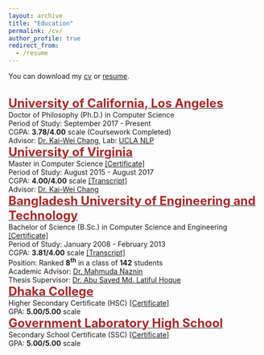 ```yaml
---
layout: archive
title: "Education"
permalink: /cv/
author_profile: true
redirect_from:
  - /resume
---
```


You can download my [cv](../files/cv_wasi_ahmad.pdf) or [resume](../files/resume_wasi_ahmad.pdf).

<br/>
    <span style="color:black; font-size:17px"><b><a href="https://cs.ucla.edu" target="_blank"><font color="brown" size="5">University of California, Los Angeles</font></a></b></span><br/>
    Doctor of Philosophy (Ph.D.) in Computer Science <br/>
    Period of Study: September 2017 - Present <br/>
    CGPA: <b>3.78/4.00</b> scale (Coursework Completed) <br/>
    Advisor: <a href="http://web.cs.ucla.edu/~kwchang/" target="_blank">Dr. Kai-Wei Chang</a>, Lab: <a href="http://web.cs.ucla.edu/~kwchang/members/" target="_blank">UCLA NLP</a>
<br/>
    <span style="color:black; font-size:17px"><b><a href="http://www.cs.virginia.edu" target="_blank"><font color="brown" size="5">University of Virginia</font></a></b></span><br/>
    Master in Computer Science <a href="../files/ms_certificate.pdf">[Certificate]</a> <br/>
    Period of Study: August 2015 - August 2017 <br/>
    CGPA: <b>4.00/4.00</b> scale <a href="../files/ms_transcript.pdf">[Transcript]</a> <br/>
    Advisor: <a href="http://web.cs.ucla.edu/~kwchang/" target="_blank">Dr. Kai-Wei Chang</a>
<br/>
    <span style="color:black; font-size:17px"><b><a href="http://cse.buet.ac.bd" target="_blank"><font color="brown" size="5">Bangladesh University of Engineering and Technology</font></a></b></span><br/>
    Bachelor of Science (B.Sc.) in Computer Science and Engineering <a href="../files/bsc_certificate.pdf">[Certificate]</a> <br/>
    Period of Study: January 2008 - February 2013 <br/>
    CGPA: <b>3.81/4.00</b> scale <a href="../files/bsc_transcript.pdf">[Transcript]</a> <br/>
    Position: Ranked <b>8<sup>th</sup></b> in a class of <b>142</b> students  <br/>
    Academic Advisor: <a href="http://cse.buet.ac.bd/faculty/facdetail.php?id=mahmudanaznin" target="_blank">Dr. Mahmuda Naznin</a> <br/>
    Thesis Supervisor: <a href="http://cse.buet.ac.bd/faculty/facdetail.php?id=asmlatifulhoque" target="_blank">Dr. Abu Sayed Md. Latiful Hoque</a>         
<br/>
    <span style="color:black; font-size:17px"><b><a href="http://dhakacollege.edu.bd/" target="_blank"><font color="brown" size="5">Dhaka College</font></a></b></span><br/>
    Higher Secondary Certificate (HSC) <a href="../files/hsc_certificate.pdf">[Certificate]</a> <br/>
    GPA: <b>5.00/5.00</b> scale   
<br/>
    <span style="color:black; font-size:17px"><b><a href="http://www.glabdhaka.edu.bd/" target="_blank"><font color="brown" size="5">Government Laboratory High School</font></a></b></span><br/>
    Secondary School Certificate (SSC) <a href="../files/ssc_certificate.pdf">[Certificate]</a> <br/>
    GPA: <b>5.00/5.00</b> scale 
<br/>
    
    
    
